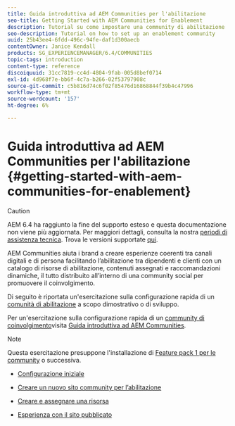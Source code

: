 ```yaml
---
title: Guida introduttiva ad AEM Communities per l'abilitazione
seo-title: Getting Started with AEM Communities for Enablement
description: Tutorial su come impostare una community di abilitazione
seo-description: Tutorial on how to set up an enablement community
uuid: 25b43ee4-6fdd-496c-94fe-daf1d300aecb
contentOwner: Janice Kendall
products: SG_EXPERIENCEMANAGER/6.4/COMMUNITIES
topic-tags: introduction
content-type: reference
discoiquuid: 31cc7819-cc4d-4804-9fab-005d8bef0714
exl-id: 4d968f7e-bb6f-4c7a-b266-02f53797908c
source-git-commit: c5b816d74c6f02f85476d16868844f39b4c47996
workflow-type: tm+mt
source-wordcount: '157'
ht-degree: 6%

---
```


# Guida introduttiva ad AEM Communities per l&#39;abilitazione  {#getting-started-with-aem-communities-for-enablement}

>[!CAUTION]
>
>AEM 6.4 ha raggiunto la fine del supporto esteso e questa documentazione non viene più aggiornata. Per maggiori dettagli, consulta la nostra [periodi di assistenza tecnica](https://helpx.adobe.com/it/support/programs/eol-matrix.html). Trova le versioni supportate [qui](https://experienceleague.adobe.com/docs/).

AEM Communities aiuta i brand a creare esperienze coerenti tra canali digitali e di persona facilitando l’abilitazione tra dipendenti e clienti con un catalogo di risorse di abilitazione, contenuti assegnati e raccomandazioni dinamiche, il tutto distribuito all’interno di una community social per promuovere il coinvolgimento.

Di seguito è riportata un&#39;esercitazione sulla configurazione rapida di un [comunità di abilitazione](overview.md#enablement-community) a scopo dimostrativo o di sviluppo.

Per un&#39;esercitazione sulla configurazione rapida di un [community di coinvolgimento](overview.md#engagement-community)visita [Guida introduttiva ad AEM Communities](getting-started.md).

>[!NOTE]
>
>Questa esercitazione presuppone l&#39;installazione di [Feature pack 1 per le community](deploy-communities.md#latestfeaturepack) o successiva.

* [Configurazione iniziale](enablement-setup.md)

* [Creare un nuovo sito community per l’abilitazione](enablement-create-site.md)

* [Creare e assegnare una risorsa](resource.md)

* [Esperienza con il sito pubblicato](enablement-published-site.md)
